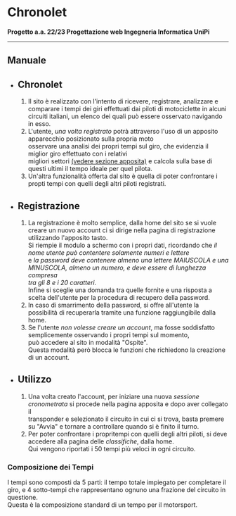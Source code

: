 # Chronolet #

**Progetto a.a. 22/23 Progettazione web Ingegneria Informatica UniPi**

----------

## Manuale ##

- ## Chronolet ##
   1. Il sito &egrave; realizzato con l'intento di ricevere, registrare, analizzare e comparare i tempi dei giri effettuati
        dai piloti di motociclette in alcuni circuiti italiani, un elenco dei quali pu&ograve; essere osservato navigando in esso.
   2. L'utente, *una volta registrato* potr&agrave; attraverso l'uso di un apposito apparecchio posizionato sulla propria moto <br>
        osservare una analisi dei propri tempi sul giro, che evidenzia il miglior giro effettuato con i relativi <br>
        migliori settori <a href="#settori">(vedere sezione apposita)</a> e calcola sulla base di questi ultimi il tempo ideale per quel pilota.
   3. Un'altra funzionalit&agrave; offerta dal sito &egrave; quella di poter confrontare i propti tempi con quelli degli altri piloti registrati.
   
- ## Registrazione ##
   1. La registrazione &egrave; molto semplice, dalla home del sito se si vuole creare un nuovo account ci si dirige nella pagina di registrazione<br>
        utilizzando l'apposito tasto.<br>
        Si riempie il modulo a schermo con i propri dati, ricordando che <i>il nome utente pu&ograve; contentere solamente numeri e lettere</i><br>
        e <i>la password deve contenere almeno una lettere MAIUSCOLA e una MINUSCOLA, almeno un numero, e deve essere di lunghezza compresa<br>
        tra gli 8 e i 20 caratteri.</i><br>
        Infine si sceglie una domanda tra quelle fornite e una risposta a scelta dell'utente per la procedura di recupero della password.
   2. In caso di smarrimento della password, si offre all'utente la possibilit&agrave; di recuperarla tramite una funzione raggiungibile dalla home.
   3. Se l'utente <i>non volesse creare un account</i>, ma fosse soddisfatto semplicemente osservando i propri tempi sul momento,<br>
        pu&ograve; accedere al sito in modalit&agrave; "Ospite".<br>
        Questa modalit&agrave; per&ograve; blocca le funzioni che richiedono la creazione di un account.
   
- ## Utilizzo ##
    1. Una volta creato l'account, per iniziare una nuova <i>sessione cronometrata</i> si procede nella pagina apposita e dopo aver collegato il<br>
        transponder e selezionato il circuito in cui ci si trova, basta premere su "Avvia" e tornare a controllare quando si &egrave; finito il turno.
    2. Per poter confrontare i propritempi con quelli degli altri piloti, si deve accedere alla pagina delle <i>classifiche</i>, dalla home.<br>
        Qui vengono riportati i 50 tempi pi&ugrave; veloci in ogni circuito.
    
### Composizione dei Tempi ###
<p id="settori">
    I tempi sono composti da 5 parti: il tempo totale impiegato per completare il giro, e 4 sotto-tempi che rappresentano ognuno una frazione del circuito in questione.<br>
    Questa &egrave; la composizione standard di un tempo per il motorsport.
</p>